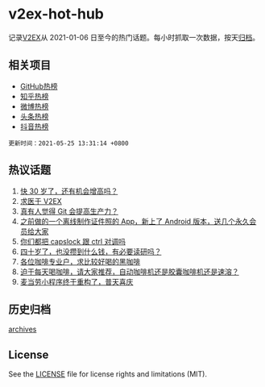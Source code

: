 # v2ex-hot-hub

 记录[V2EX](https://www.v2ex.com/)从 2021-01-06 日至今的热门话题。每小时抓取一次数据，按天[归档](archives)。
 
 ## 相关项目

- [GitHub热榜](https://github.com/lonnyzhang423/github-hot-hub)
- [知乎热榜](https://github.com/lonnyzhang423/zhihu-hot-hub)
- [微博热榜](https://github.com/lonnyzhang423/weibo-hot-hub)
- [头条热榜](https://github.com/lonnyzhang423/toutiao-hot-hub)
- [抖音热榜](https://github.com/lonnyzhang423/douyin-hot-hub)


 `更新时间：2021-05-25 13:31:14 +0800`

## 热议话题

1. [快 30 岁了，还有机会增高吗？](https://www.v2ex.com/t/778890)
1. [求医于 V2EX](https://www.v2ex.com/t/778867)
1. [真有人觉得 Git 会提高生产力？](https://www.v2ex.com/t/779029)
1. [之前做的一个离线制作证件照的 App，新上了 Android 版本，送几个永久会员给大家](https://www.v2ex.com/t/778942)
1. [你们都把 capslock 跟 ctrl 对调吗](https://www.v2ex.com/t/778883)
1. [四十岁了，也没攒到什么钱，有必要读研吗？](https://www.v2ex.com/t/778984)
1. [各位咖啡专业户，求比较好喝的黑咖啡](https://www.v2ex.com/t/778985)
1. [迫于每天喝咖啡，请大家推荐，自动咖啡机还是胶囊咖啡机还是速溶？](https://www.v2ex.com/t/779002)
1. [麦当劳小程序终于重构了，普天喜庆](https://www.v2ex.com/t/779012)

## 历史归档

[archives](archives)

## License

See the [LICENSE](LICENSE) file for license rights and limitations (MIT).
